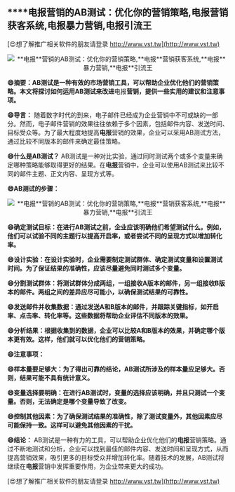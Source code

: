 ## ****电报**营销的AB测试：优化你的营销策略,**电报**营销获客系统,**电报**暴力营销,**电报**引流王**

[😍想了解推广相关软件的朋友请登录 http://www.vst.tw](http://www.vst.tw)

 <center><img src="https://vst.tw/MP4/tuiguang/png/3.png" alt="**电报**营销的AB测试：优化你的营销策略,**电报**营销获客系统,**电报**暴力营销,**电报**引流王"></center>

**😄摘要：AB测试是一种有效的市场营销工具，可以帮助企业优化他们的营销策略。本文将探讨如何运用AB测试来改进**电报**营销，提供一些实用的建议和注意事项。**

**😄导言：**
随着数字时代的到来，电子邮件已经成为企业营销中不可或缺的一部分。然而，电子邮件营销的效果往往依赖于多个因素，包括邮件内容、发送时间、目标受众等。为了最大程度地提高**电报**营销的效果，企业可以采用AB测试方法，通过比较不同版本的邮件来确定最佳策略。

**😄什么是AB测试？**
AB测试是一种对比实验，通过同时测试两个或多个变量来确定哪种策略能够取得更好的结果。在**电报**营销中，企业可以使用AB测试来比较不同的邮件主题、正文内容、呈现方式等。

**😄AB测试的步骤：**

 <center><img src="https://vst.tw/MP4/tuiguang/png/1.png" alt="**电报**营销的AB测试：优化你的营销策略,**电报**营销获客系统,**电报**暴力营销,**电报**引流王"></center>

**😄确定测试目标：在进行AB测试之前，企业应该明确他们希望测试什么。例如，他们可以试验不同的主题行以提高开启率，或者尝试不同的呈现方式以增加转化率。**

**😄设计实验：在设计实验时，企业需要制定测试群体、确定测试变量和设置测试时间。为了保证结果的准确性，应该尽量避免同时测试多个变量。**

**😄分割测试群体：将测试群体分成两组，一组接收A版本的邮件，另一组接收B版本的邮件。两组之间的差异应尽可能小，以确保测试结果的可靠性。**

**😄发送邮件并收集数据：通过发送A和B版本的邮件，并跟踪关键指标，如开启率、点击率、转化率等。这些数据将帮助企业评估不同版本的效果。**

**😄分析结果：根据收集到的数据，企业可以比较A和B版本的效果，并确定哪个版本更有效。这样，他们就可以优化他们的营销策略。**

**😄注意事项：**

**😄样本量要足够大：为了得出可靠的结论，AB测试所涉及的样本量应足够大。否则，结果可能不具有统计意义。**

**😄变量选择要明确：在进行AB测试时，变量的选择应该明确，并且只测试一个变量。否则，无法确定是哪个变量导致了改变。**

**😄控制其他因素：为了确保测试结果的准确性，除了测试变量外，其他因素应尽可能保持一致。这样可以避免其他因素的干扰。**

**😄结论：**
AB测试是一种有力的工具，可以帮助企业优化他们的**电报**营销策略。通过不断地测试和分析，企业可以找到最佳的邮件内容、发送时间和呈现方式，从而提高营销效果，吸引更多的目标受众并增加转化率。随着技术的发展，AB测试将继续在**电报**营销中发挥重要作用，为企业带来更大的成功。

[😍想了解推广相关软件的朋友请登录 http://www.vst.tw](http://www.vst.tw)



